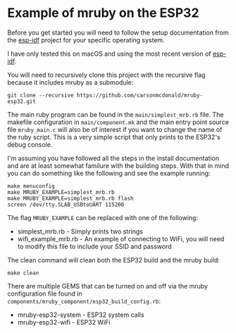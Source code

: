 # Example of mruby on the ESP32

Before you get started you will need to follow the setup documentation from
the [esp-idf](https://github.com/espressif/esp-idf/tree/master/docs) project
for your specific operating system.

I have only tested this on macOS and using the most recent version of
[esp-idf](https://github.com/espressif/esp-idf/tree/abecab7525e7edb1fde16ab5d8cf7b368b1d332c).

You will need to recursively clone this project with the recursive flag
because it includes mruby as a submodule:

```
git clone --recursive https://github.com/carsonmcdonald/mruby-esp32.git
```

The main ruby program can be found in the `main/simplest_mrb.rb` file. The
makefile configuration in `main/component.mk` and the main entry point source 
file `mruby_main.c` will also be of interest if you want to change the name of
the ruby script. This is a very simple script that only prints to the ESP32's
debug console.

I'm assuming you have followed all the steps in the install documentation and
are at least somewhat familure with the building steps. With that in mind you
can do something like the following and see the example running:

```
make menuconfig
make MRUBY_EXAMPLE=simplest_mrb.rb
make MRUBY_EXAMPLE=simplest_mrb.rb flash
screen /dev/tty.SLAB_USBtoUART 115200
```

The flag `MRUBY_EXAMPLE` can be replaced with one of the following:

  * simplest_mrb.rb - Simply prints two strings
  * wifi_example_mrb.rb - An example of connecting to WiFi, you will need to
    modify this file to include your SSID and password

The clean command will clean both the ESP32 build and the mruby build:

```
make clean
```

There are multiple GEMS that can be turned on and off via the mruby
configuration file found in
`components/mruby_component/esp32_build_config.rb`:

* mruby-esp32-system - ESP32 system calls
* mruby-esp32-wifi - ESP32 WiFi


